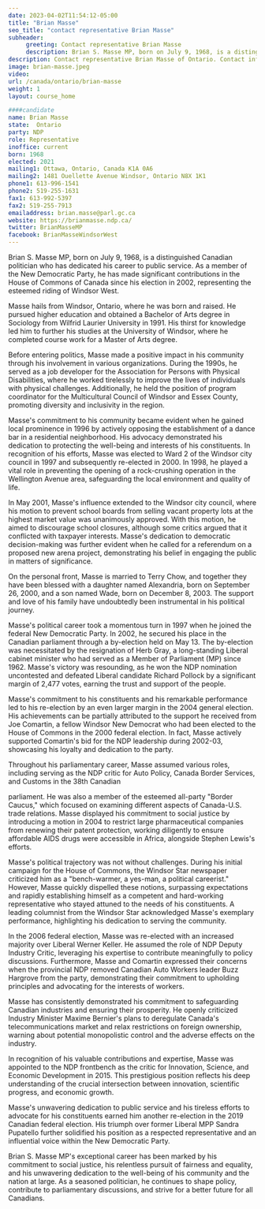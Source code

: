```yaml
---
date: 2023-04-02T11:54:12-05:00
title: "Brian Masse"
seo_title: "contact representative Brian Masse"
subheader:
     greeting: Contact representative Brian Masse
     description: Brian S. Masse MP, born on July 9, 1968, is a distinguished Canadian politician who has dedicated his career to public service.
description: Contact representative Brian Masse of Ontario. Contact information for Brian Masse includes email address, phone number, and mailing address.
image: brian-masse.jpeg
video:
url: /canada/ontario/brian-masse
weight: 1
layout: course_home

####candidate
name: Brian Masse
state:	Ontario
party: NDP
role: Representative
inoffice: current
born: 1968
elected: 2021
mailing1: Ottawa, Ontario, Canada K1A 0A6
mailing2: 1481 Ouellette Avenue Windsor, Ontario N8X 1K1
phone1: 613-996-1541
phone2: 519-255-1631
fax1: 613-992-5397
fax2: 519-255-7913
emailaddress: brian.masse@parl.gc.ca
website: https://brianmasse.ndp.ca/
twitter: BrianMasseMP
facebook: BrianMasseWindsorWest
---
```


Brian S. Masse MP, born on July 9, 1968, is a distinguished Canadian politician who has dedicated his career to public service. As a member of the New Democratic Party, he has made significant contributions in the House of Commons of Canada since his election in 2002, representing the esteemed riding of Windsor West.

Masse hails from Windsor, Ontario, where he was born and raised. He pursued higher education and obtained a Bachelor of Arts degree in Sociology from Wilfrid Laurier University in 1991. His thirst for knowledge led him to further his studies at the University of Windsor, where he completed course work for a Master of Arts degree.

Before entering politics, Masse made a positive impact in his community through his involvement in various organizations. During the 1990s, he served as a job developer for the Association for Persons with Physical Disabilities, where he worked tirelessly to improve the lives of individuals with physical challenges. Additionally, he held the position of program coordinator for the Multicultural Council of Windsor and Essex County, promoting diversity and inclusivity in the region.

Masse's commitment to his community became evident when he gained local prominence in 1996 by actively opposing the establishment of a dance bar in a residential neighborhood. His advocacy demonstrated his dedication to protecting the well-being and interests of his constituents. In recognition of his efforts, Masse was elected to Ward 2 of the Windsor city council in 1997 and subsequently re-elected in 2000. In 1998, he played a vital role in preventing the opening of a rock-crushing operation in the Wellington Avenue area, safeguarding the local environment and quality of life.

In May 2001, Masse's influence extended to the Windsor city council, where his motion to prevent school boards from selling vacant property lots at the highest market value was unanimously approved. With this motion, he aimed to discourage school closures, although some critics argued that it conflicted with taxpayer interests. Masse's dedication to democratic decision-making was further evident when he called for a referendum on a proposed new arena project, demonstrating his belief in engaging the public in matters of significance.

On the personal front, Masse is married to Terry Chow, and together they have been blessed with a daughter named Alexandria, born on September 26, 2000, and a son named Wade, born on December 8, 2003. The support and love of his family have undoubtedly been instrumental in his political journey.

Masse's political career took a momentous turn in 1997 when he joined the federal New Democratic Party. In 2002, he secured his place in the Canadian parliament through a by-election held on May 13. The by-election was necessitated by the resignation of Herb Gray, a long-standing Liberal cabinet minister who had served as a Member of Parliament (MP) since 1962. Masse's victory was resounding, as he won the NDP nomination uncontested and defeated Liberal candidate Richard Pollock by a significant margin of 2,477 votes, earning the trust and support of the people.

Masse's commitment to his constituents and his remarkable performance led to his re-election by an even larger margin in the 2004 general election. His achievements can be partially attributed to the support he received from Joe Comartin, a fellow Windsor New Democrat who had been elected to the House of Commons in the 2000 federal election. In fact, Masse actively supported Comartin's bid for the NDP leadership during 2002-03, showcasing his loyalty and dedication to the party.

Throughout his parliamentary career, Masse assumed various roles, including serving as the NDP critic for Auto Policy, Canada Border Services, and Customs in the 38th Canadian

 parliament. He was also a member of the esteemed all-party "Border Caucus," which focused on examining different aspects of Canada-U.S. trade relations. Masse displayed his commitment to social justice by introducing a motion in 2004 to restrict large pharmaceutical companies from renewing their patent protection, working diligently to ensure affordable AIDS drugs were accessible in Africa, alongside Stephen Lewis's efforts.

Masse's political trajectory was not without challenges. During his initial campaign for the House of Commons, the Windsor Star newspaper criticized him as a "bench-warmer, a yes-man, a political careerist." However, Masse quickly dispelled these notions, surpassing expectations and rapidly establishing himself as a competent and hard-working representative who stayed attuned to the needs of his constituents. A leading columnist from the Windsor Star acknowledged Masse's exemplary performance, highlighting his dedication to serving the community.

In the 2006 federal election, Masse was re-elected with an increased majority over Liberal Werner Keller. He assumed the role of NDP Deputy Industry Critic, leveraging his expertise to contribute meaningfully to policy discussions. Furthermore, Masse and Comartin expressed their concerns when the provincial NDP removed Canadian Auto Workers leader Buzz Hargrove from the party, demonstrating their commitment to upholding principles and advocating for the interests of workers.

Masse has consistently demonstrated his commitment to safeguarding Canadian industries and ensuring their prosperity. He openly criticized Industry Minister Maxime Bernier's plans to deregulate Canada's telecommunications market and relax restrictions on foreign ownership, warning about potential monopolistic control and the adverse effects on the industry.

In recognition of his valuable contributions and expertise, Masse was appointed to the NDP frontbench as the critic for Innovation, Science, and Economic Development in 2015. This prestigious position reflects his deep understanding of the crucial intersection between innovation, scientific progress, and economic growth.

Masse's unwavering dedication to public service and his tireless efforts to advocate for his constituents earned him another re-election in the 2019 Canadian federal election. His triumph over former Liberal MPP Sandra Pupatello further solidified his position as a respected representative and an influential voice within the New Democratic Party.

Brian S. Masse MP's exceptional career has been marked by his commitment to social justice, his relentless pursuit of fairness and equality, and his unwavering dedication to the well-being of his community and the nation at large. As a seasoned politician, he continues to shape policy, contribute to parliamentary discussions, and strive for a better future for all Canadians.
